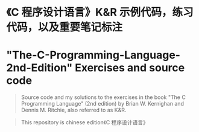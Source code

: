 # 《C 程序设计语言》K&R 示例代码，练习代码，以及重要笔记标注
# "The-C-Programming-Language-2nd-Edition" Exercises and source code  
>Source code and my solutions to the exercises in the book "The C Programming Language" (2nd edition) by Brian W. Kernighan and Dennis M. Ritchie, also referred to as K&R.

>This repository is chinese edition《C 程序设计语言》
